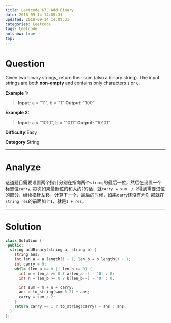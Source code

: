 ```yaml
---
title: Leetcode 67. Add Binary
date: 2018-09-14 14:09:31
updated: 2018-09-14 14:09:31
categories: Leetcode
tags: Leetcode
notshow: true
top:
---
```


# Question

Given two binary strings, return their sum (also a binary string).
The input strings are both  **non-empty**  and contains only characters  `1`  or `0`.

**Example 1:**
> **Input:** a = "11", b = "1"
> **Output:** "100"

**Example 2:**
> **Input:** a = "1010", b = "1011"
> **Output:** "10101"

**Difficulty**:Easy

**Category**:String
<!--more-->
******

# Analyze

这道题目需要设置两个指针分别在指向两个`string`的最后一位，然后在设置一个标志位`carry`, 每次如果最低位的和大约`2`的话，就`carry = sum  / 2`得到需要进位的部分，继续指针左移，计算下一个，最后的时候，如果carry还没有为0, 那就在`string res`的前面加上`1`，就是`1 + res`。

******

# Solution

```cpp
class Solution {
 public:
  string addBinary(string a, string b) {
    string ans;
    int len_a = a.length() - 1, len_b = b.length() - 1;
    int carry = 0;
    while (len_a >= 0 || len_b >= 0) {
      int m = len_a >= 0 ? a[len_a--] - '0' : 0;
      int n = len_b >= 0 ? b[len_b--] - '0' : 0;

      int sum = m + n + carry;
      ans = to_string(sum % 2) + ans;
      carry = sum / 2;
    }
    return carry == 1 ? to_string(carry) + ans : ans;
  }
};
```